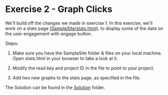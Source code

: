 Exercise 2 - Graph Clicks
=========================

We'll build off the changes we made in exercise 1. In this exercise, we'll work on a stats page [(SampleSite/stats.html)](./SampleSite). to display some of the data on the user engagement with engage button.

Steps:

1. Make sure you have the SampleSite folder & files on your local machine. Open stats.html in your browser to take a look at it.

2. Modify the read key and project ID in the file to point to your project.

3. Add two new graphs to the stats page, as specified in the file.

The Solution can be found in the [Solution](./Solution) folder.